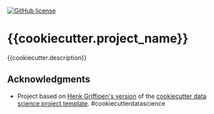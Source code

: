[![GitHub license](https://img.shields.io/github/license/{{cookiecutter.github_username}}/{{cookiecutter.repo_name}}.svg)](https://github.com/{{cookiecutter.github_username}}/{{cookiecutter.repo_name}}/blob/master/LICENSE)

# {{cookiecutter.project_name}}

{{cookiecutter.description}}

## Acknowledgments

* Project based on [Henk Griffioen's version](https://github.com/hgrif/cookiecutter-ds-python) of the [cookiecutter data science project template](https://drivendata.github.io/cookiecutter-data-science). #cookiecutterdatascience
